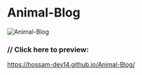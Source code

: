 # Animal-Blog




![Animal-Blog](https://user-images.githubusercontent.com/73648971/112833177-473f0400-908e-11eb-953a-a8d03d03fc33.jpg)




### // Click here to preview:

https://hossam-dev14.github.io/Animal-Blog/
